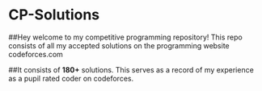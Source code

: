 # CP-Solutions

##Hey welcome to my competitive programming repository! This repo consists of all my accepted solutions on the programming website codeforces.com

##It consists of **180+** solutions. This serves as a record of my experience as a pupil rated coder on codeforces.
